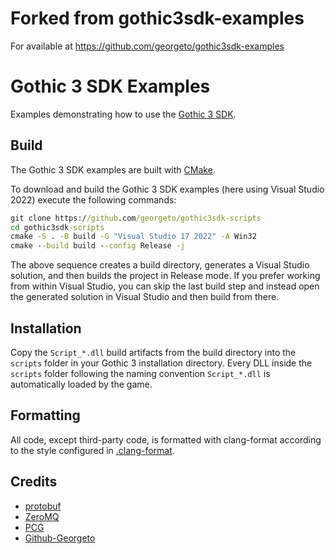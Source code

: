 # Forked from gothic3sdk-examples 
For available at https://github.com/georgeto/gothic3sdk-examples

# Gothic 3 SDK Examples
Examples demonstrating how to use the [Gothic 3 SDK](https://github.com/georgeto/gothic3sdk).

## Build
The Gothic 3 SDK examples are built with [CMake](https://cmake.org/).

To download and build the Gothic 3 SDK examples (here using Visual Studio 2022) execute the following commands:
```cmd
git clone https://github.com/georgeto/gothic3sdk-scripts
cd gothic3sdk-scripts
cmake -S . -B build -G "Visual Studio 17 2022" -A Win32
cmake --build build --config Release -j
```

The above sequence creates a build directory, generates a Visual Studio solution, and then builds the project in Release mode.
If you prefer working from within Visual Studio, you can skip the last build step and instead open the generated solution in Visual Studio and then build from there.

## Installation
Copy the `Script_*.dll` build artifacts from the build directory into the `scripts` folder in your Gothic 3 installation directory.
Every DLL inside the `scripts` folder following the naming convention `Script_*.dll` is automatically loaded by the game.

## Formatting
All code, except  third-party code, is formatted with clang-format according to the style configured in [.clang-format](.clang-format).

## Credits
* [protobuf](https://github.com/protocolbuffers/protobuf)
* [ZeroMQ](https://github.com/zeromq/zeromq4-x)
* [PCG](http://www.pcg-random.org/)
* [Github-Georgeto](https://github.com/georgeto)
